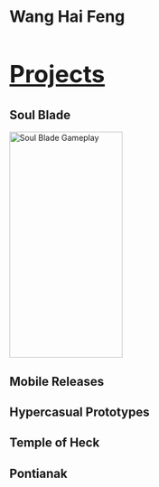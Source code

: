 ---
---
<html lang="en">
<head>
    <meta charset="UTF-8">
    <meta http-equiv="X-UA-Compatible" content="IE=edge">
    <meta name="viewport" content="width=device-width, initial-scale=1.0">
    <link rel="stylesheet" href="style.css">
</head>
<body>
    <h1><b>Wang Hai Feng</b><br><style font-size: 0.5em>Programmer and Game Producer</style></h1>
    <h2 style="font-size: 3em"><b><u>Projects</u></b></h2>
    <h2><b>Soul Blade</b></h2>
    <div>
    <img src="/personal-website/assets/gifs/SoulBladeGameplay.gif" alt="Soul Blade Gameplay" width="200" height="400"/>
    </div>
    <h2>Mobile Releases</h2>
    <div>
    </div>
    <h2>Hypercasual Prototypes</h2>
    <div>
    </div>
    <h2>Temple of Heck</h2>
    <div>
    </div>
    <h2>Pontianak</h2>
    <div>
    </div>
</body>
</html>
